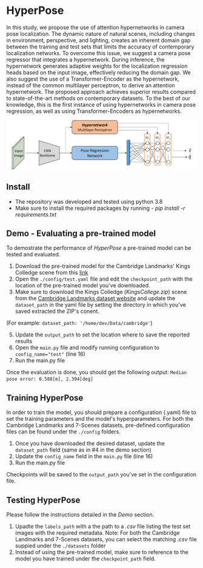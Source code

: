 # HyperPose

In this study, we propose the use of attention hypernetworks in camera pose
localization. The dynamic nature of natural scenes, including changes in
environment, perspective, and lighting, creates an inherent domain gap
between the training and test sets that limits the accuracy of contemporary
localization networks. To overcome this issue, we suggest a camera pose
regressor that integrates a hypernetwork. During inference, the hypernetwork
generates adaptive weights for the localization regression heads based on
the input image, effectively reducing the domain gap. We also suggest the
use of a Transformer-Encoder as the hypernetwork, instead of the common
multilayer perceptron, to derive an attention hypernetwork. The proposed
approach achieves superior results compared to state-of-the-art methods on
contemporary datasets. To the best of our knowledge, this is the first
instance of using hypernetworks in camera pose regression, as well as using
Transformer-Encoders as hypernetworks.

![plot](./img/hyperpose_intro.png?raw=true "Title")


## Install
* The repository was developed and tested using python 3.8
* Make sure to install the required packages by running - *pip install -r requirements.txt*


## Demo - Evaluating a pre-trained model
To demostrate the performance of *HyperPose* a pre-trained model can be tested and evaluated.
1. Download the pre-trained model for the Cambridge Landmarks' Kings Colledge scene from this [link](https://drive.google.com/file/d/1QFOR9dsQxsmiB-XjonGYteTuawHAUMGu/view?usp=share_link)
2. Open the `./config/test.yaml` file and edit the `checkpoint_path` with the location of the pre-trained model you've downloaded.
3. Make sure to download the Kings Colledge (*KingsCollege.zip*) scene from the [Cambridge Landmarks dataset website](https://www.repository.cam.ac.uk/handle/1810/251342) and update the `dataset_path` in the yaml file by setting the directory in which you've saved extracted the ZIP's conent.

(For example: `dataset_path: '/home/dev/Data/cambridge'`)

5. Update the `output_path` to set the location where to save the reported results
7. Open the `main.py` file and modify running configuration to `config_name="test"` (line 16)
8. Run the main.py file

Once the evaluation is done, you should get the following output:
`Median pose error: 0.588[m], 2.394[deg]`


## Training HyperPose
In order to train the model, you should prepare a configuration (.yaml) file to set the training parameters and the model's hyperparameters.
For both the Cambridge Landmarks and 7-Scenes datasets, pre-defined configuration files can be found under the `./config` folders.
1. Once you have downloaded the desired dataset, update the `dataset_path` field (same as in #4 in the demo section)
2. Update the `config_name` field in the `main.py` file (line 16)
3. Run the main.py file

Checkpoints will be saved to the `output_path` you've set in the configuration file.

## Testing HyperPose
Please follow the instructions detailed in the *Demo* section.
1. Upadte the `labels_path` with a the path to a *.csv* file listing the test set images with the required metadata.
Note: For both the Cambridge Landmarks and 7-Scenes datasets, you can select the matching *.csv* file suppied under the `./datasets` folder
2. Instead of using the pre-trained model, make sure to reference to the model you have trained under the `checkpoint_path` field.
